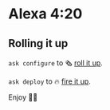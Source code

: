 # Alexa 4:20

## Rolling it up

`ask configure` to 🗞 [roll it up](https://developer.amazon.com/en-US/docs/alexa/smapi/ask-cli-command-reference.html#configure-command).

`ask deploy` to 🔥 [fire it up](https://developer.amazon.com/en-US/docs/alexa/smapi/ask-cli-command-reference.html#deploy-command).

Enjoy 💨🤣
